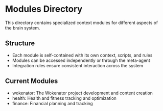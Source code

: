 # Modules Directory

This directory contains specialized context modules for different aspects of the brain system.

## Structure
- Each module is self-contained with its own context, scripts, and rules
- Modules can be accessed independently or through the meta-agent
- Integration rules ensure consistent interaction across the system

## Current Modules
- wokenator: The Wokenator project development and content creation
- health: Health and fitness tracking and optimization
- finance: Financial planning and tracking

